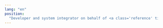 ```yaml
---
lang: "en"
position:
  "Developer and system integrator on behalf of <a class='reference' title='ServerMade.com by Akron Business Technologies Srl' href='http://servermade.com'>ServerMade.com by Akron Business Technologies Srl</a>."
---
```


